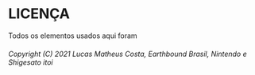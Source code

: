 # LICENÇA  
Todos os elementos usados aqui foram


###### Copyright (C) 2021 Lucas Matheus Costa, Earthbound Brasil, Nintendo e Shigesato itoi
